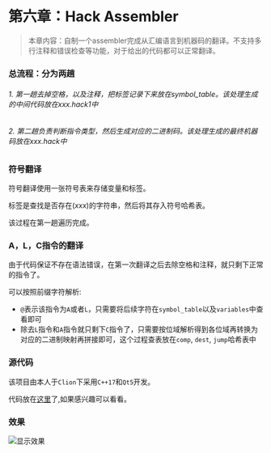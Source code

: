 # 第六章：Hack Assembler

> 本章内容：自制一个assembler完成从汇编语言到机器码的翻译。不支持多行注释和错误检查等功能，对于给出的代码都可以正常翻译。



### 总流程：分为两趟

###### 1. 第一趟去掉空格，以及注释，把标签记录下来放在symbol_table。该处理生成的中间代码放在xxx.hack1中

###### 2. 第二趟负责判断指令类型，然后生成对应的二进制码。该处理生成的最终机器码放在xxx.hack中







### 符号翻译

符号翻译使用一张符号表来存储变量和标签。

标签是查找是否存在$(xxx)$的字符串，然后将其存入符号哈希表。

该过程在第一趟遍历完成。



### A，L，C指令的翻译

由于代码保证不存在语法错误，在第一次翻译之后去除空格和注释，就只剩下正常的指令了。

可以按照前缀字符解析:

- `@`表示该指令为`A`或者`L`，只需要将后续字符在`symbol_table`以及`variables`中查看即可
- 除去`L`指令和`A`指令就只剩下`C`指令了，只需要按位域解析得到各位域再转换为对应的二进制映射再拼接即可，这个过程查表放在`comp`, `dest`, `jump`哈希表中

### 源代码

该项目由本人于`Clion`下采用`C++17`和`Qt5`开发。

代码放在[这里](https://github.com/coderhare/nand2tetris/tree/main/Documents/Code/Assembler_Dev)了,如果感兴趣可以看看。

### 效果

![显示效果](https://github.com/coderhare/nand2tetris/blob/main/Documents/%E6%BC%94%E7%A4%BA/Kapture%202021-10-18%20at%2014.00.41.gif)

